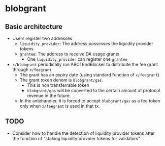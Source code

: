 # blobgrant

## Basic architecture

- Users register two addresses
  - `liquidity_provider`: The address possesses the liquidity provider tokens
  - `grantee`: The address to receive DA usage grants
    - One `liquidity_provider` can register one `grantee`
- `x/blobgrant` periodically run ABCI EndBlocker to distribute the fee grant through `x/feegrant`
  - The grant has an expiry date (using standard function of `x/feegrant`)
  - The grant token denom is `blobgrant/gas`.
    - This is non transferrable token
    - `blobgrant/gas` will be converted to the certain amount of protocol revenue in the future.
  - In the antehandler, it is forced to accept `blobgrant/gas` as a fee token only when `x/feegrant` is used in that tx.

## TODO

- Consider how to handle the detection of liquidity provider tokens after the function of "staking liquidity provider tokens for validators"

